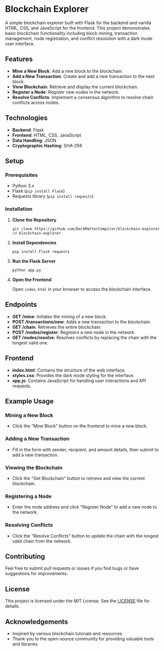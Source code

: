 # Blockchain Explorer

A simple blockchain explorer built with Flask for the backend and vanilla HTML, CSS, and JavaScript for the frontend. This project demonstrates basic blockchain functionality including block mining, transaction management, node registration, and conflict resolution with a dark mode user interface.

## Features

- **Mine a New Block**: Add a new block to the blockchain.
- **Add a New Transaction**: Create and add a new transaction to the next block.
- **View Blockchain**: Retrieve and display the current blockchain.
- **Register a Node**: Register new nodes in the network.
- **Resolve Conflicts**: Implement a consensus algorithm to resolve chain conflicts across nodes.

## Technologies

- **Backend**: Flask
- **Frontend**: HTML, CSS, JavaScript
- **Data Handling**: JSON
- **Cryptographic Hashing**: SHA-256

## Setup

### Prerequisites

- Python 3.x
- Flask (`pip install Flask`)
- Requests library (`pip install requests`)

### Installation

1. **Clone the Repository**

    ```bash
    git clone https://github.com/DarkMatterCompiler/blockchain-explorer.git
    cd blockchain-explorer
    ```

2. **Install Dependencies**

    ```bash
    pip install Flask requests
    ```

3. **Run the Flask Server**

    ```bash
    python app.py
    ```

4. **Open the Frontend**

    Open `index.html` in your browser to access the blockchain interface.

## Endpoints

- **GET /mine**: Initiates the mining of a new block.
- **POST /transactions/new**: Adds a new transaction to the blockchain.
- **GET /chain**: Retrieves the entire blockchain.
- **POST /nodes/register**: Registers a new node in the network.
- **GET /nodes/resolve**: Resolves conflicts by replacing the chain with the longest valid one.

## Frontend

- **index.html**: Contains the structure of the web interface.
- **styles.css**: Provides the dark mode styling for the interface.
- **app.js**: Contains JavaScript for handling user interactions and API requests.

## Example Usage

### Mining a New Block

- Click the "Mine Block" button on the frontend to mine a new block.

### Adding a New Transaction

- Fill in the form with sender, recipient, and amount details, then submit to add a new transaction.

### Viewing the Blockchain

- Click the "Get Blockchain" button to retrieve and view the current blockchain.

### Registering a Node

- Enter the node address and click "Register Node" to add a new node to the network.

### Resolving Conflicts

- Click the "Resolve Conflicts" button to update the chain with the longest valid chain from the network.

## Contributing

Feel free to submit pull requests or issues if you find bugs or have suggestions for improvements.

## License

This project is licensed under the MIT License. See the [LICENSE](LICENSE) file for details.

## Acknowledgements

- Inspired by various blockchain tutorials and resources.
- Thank you to the open-source community for providing valuable tools and libraries.

